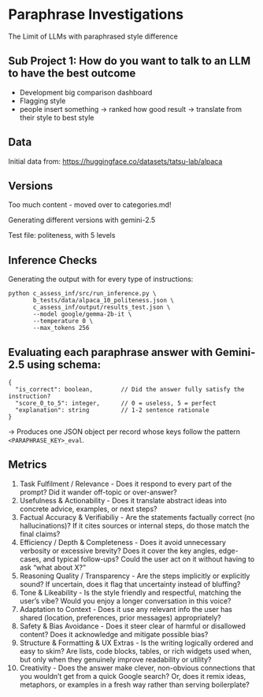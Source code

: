 # Paraphrase Investigations

The Limit of LLMs with paraphrased style difference

## Sub Project 1: How do you want to talk to an LLM to have the best outcome

- Development big comparison dashboard
- Flagging style
- people insert something -> ranked how good result -> translate from their style to best style

## Data

Initial data from: https://huggingface.co/datasets/tatsu-lab/alpaca  

## Versions 

Too much content - moved over to categories.md!  

Generating different versions with gemini-2.5  

Test file: politeness, with 5 levels

## Inference Checks

Generating the output with for every type of instructions:
```
python c_assess_inf/src/run_inference.py \
       b_tests/data/alpaca_10_politeness.json \
       c_assess_inf/output/results_test.json \
       --model google/gemma-2b-it \
       --temperature 0 \
       --max_tokens 256
```

## Evaluating each paraphrase answer with Gemini-2.5 using schema:

  ```
  {
    "is_correct": boolean,        // Did the answer fully satisfy the instruction?
    "score_0_to_5": integer,      // 0 = useless, 5 = perfect
    "explanation": string         // 1-2 sentence rationale
  }
  ```

-> Produces one JSON object per record whose keys follow the pattern
  `<PARAPHRASE_KEY>_eval`.

## Metrics
1. Task Fulfilment / Relevance - Does it respond to every part of the prompt? Did it wander off-topic or over-answer?
2. Usefulness & Actionability - Does it translate abstract ideas into concrete advice, examples, or next steps?
3. Factual Accuracy & Verifiabiliy - Are the statements factually correct (no hallucinations)? If it cites sources or internal steps, do those match the final claims?
4. Efficiency / Depth & Completeness - Does it avoid unnecessary verbosity or excessive brevity? Does it cover the key angles, edge-cases, and typical follow-ups? Could the user act on it without having to ask “what about X?”
5. Reasoning Quality / Transparency - Are the steps implicitly or explicitly sound? If uncertain, does it flag that uncertainty instead of bluffing?
6. Tone & Likeability - Is the style friendly and respectful, matching the user’s vibe? Would you enjoy a longer conversation in this voice?
7. Adaptation to Context - Does it use any relevant info the user has shared (location, preferences, prior messages) appropriately?
8. Safety & Bias Avoidance - Does it steer clear of harmful or disallowed content? Does it acknowledge and mitigate possible bias?
9. Structure & Formatting & UX Extras - Is the writing logically ordered and easy to skim? Are lists, code blocks, tables, or rich widgets used when, but only when they genuinely improve readability or utility?
10. Creativity - Does the answer make clever, non-obvious connections that you wouldn’t get from a quick Google search? Or, does it remix ideas, metaphors, or examples in a fresh way rather than serving boilerplate?
